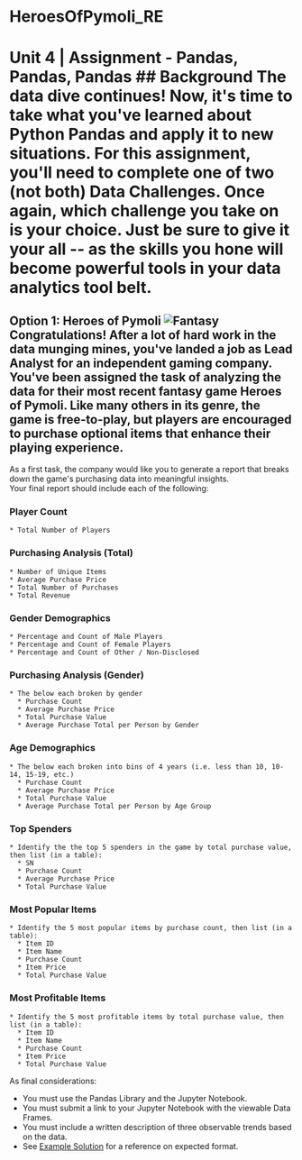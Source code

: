 # HeroesOfPymoli_RE
# Unit 4 | Assignment - Pandas, Pandas, Pandas  ## Background  The data dive continues!  Now, it's time to take what you've learned about Python Pandas and apply it to new situations. For this assignment, you'll need to complete **one of two** (not both)  Data Challenges. Once again, which challenge you take on is your choice. Just be sure to give it your all -- as the skills you hone will become powerful tools in your data analytics tool belt.  

## Option 1: Heroes of Pymoli  ![Fantasy](Images/Fantasy.png)  Congratulations! After a lot of hard work in the data munging mines, you've landed a job as Lead Analyst for an independent gaming company. You've been assigned the task of analyzing the data for their most recent fantasy game Heroes of Pymoli.  Like many others in its genre, the game is free-to-play, but players are encouraged to purchase optional items that enhance their playing experience. 

As a first task, the company would like you to generate a report that breaks down the game's purchasing data into meaningful insights.  
Your final report should include each of the following:  
  ### Player Count  
    * Total Number of Players  
  ### Purchasing Analysis (Total)  
    * Number of Unique Items 
    * Average Purchase Price 
    * Total Number of Purchases 
    * Total Revenue  
  ### Gender Demographics  
    * Percentage and Count of Male Players 
    * Percentage and Count of Female Players 
    * Percentage and Count of Other / Non-Disclosed
  ### Purchasing Analysis (Gender)  
    * The below each broken by gender   
      * Purchase Count   
      * Average Purchase Price   
      * Total Purchase Value   
      * Average Purchase Total per Person by Gender
  ### Age Demographics
    * The below each broken into bins of 4 years (i.e. less than 10, 10-14, 15-19, etc.)
      * Purchase Count   
      * Average Purchase Price   
      * Total Purchase Value   
      * Average Purchase Total per Person by Age Group
  ### Top Spenders
    * Identify the the top 5 spenders in the game by total purchase value, then list (in a table):   
      * SN   
      * Purchase Count   
      * Average Purchase Price   
      * Total Purchase Value  
  ### Most Popular Items
    * Identify the 5 most popular items by purchase count, then list (in a table):
      * Item ID   
      * Item Name   
      * Purchase Count   
      * Item Price   
      * Total Purchase Value
  ### Most Profitable Items  
    * Identify the 5 most profitable items by total purchase value, then list (in a table):
      * Item ID   
      * Item Name   
      * Purchase Count   
      * Item Price   
      * Total Purchase Value  

As final considerations:  
  * You must use the Pandas Library and the Jupyter Notebook.
  * You must submit a link to your Jupyter Notebook with the viewable Data Frames. 
  * You must include a written description of three observable trends based on the data.
  * See [Example Solution](HeroesOfPymoli/HeroesOfPymoli_starter.ipynb) for a reference on expected format.
